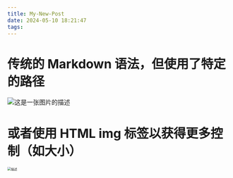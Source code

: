 ```yaml
---
title: My-New-Post
date: 2024-05-10 18:21:47
tags:
---
```


# 传统的 Markdown 语法，但使用了特定的路径
![这是一张图片的描述](My-New-Post/my-image.png)

# 或者使用 HTML img 标签以获得更多控制（如大小）
<img src="My-New-Post/my-image.png" alt="描述" style="zoom:50%;" />